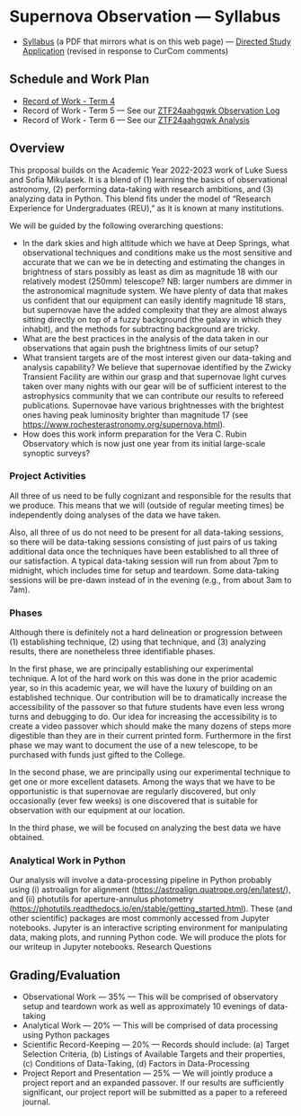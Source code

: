 # Supernova Observation &mdash; Syllabus

* [Syllabus](./SupernovaObservationSyllabus.pdf) (a PDF that mirrors what is on this web page) &mdash; [Directed Study Application](./Liao-Jin-ApplicationForDirectedStudy-REVISED.pdf) (revised in response to CurCom comments)

## Schedule and Work Plan

* [Record of Work - Term 4](./record_of_work-term_4.html)
* Record of Work - Term 5 &mdash; See our [ZTF24aahgqwk Observation Log](./analyses/ZTF24aahgqwk/ZTF24aahgqwk-observation_log.html)
* Record of Work - Term 6 &mdash; See our [ZTF24aahgqwk Analysis](./analyses/ZTF24aahgqwk/index.html)

## Overview

This proposal builds on the Academic Year 2022-2023 work of Luke Suess and Sofia Mikulasek. It is a blend of (1) learning the basics of observational astronomy, (2) performing data-taking with research ambitions, and (3) analyzing data in Python. This blend fits under the model of “Research Experience for Undergraduates (REU),” as it is known at many institutions.

We will be guided by the following overarching questions:

* In the dark skies and high altitude which we have at Deep Springs, what observational techniques and conditions make us the most sensitive and accurate that we can we be in detecting and estimating the changes in brightness of stars possibly as least as dim as magnitude 18 with our relatively modest (250mm) telescope? NB: larger numbers are dimmer in the astronomical magnitude system. We have plenty of data that makes us confident that our equipment can easily identify magnitude 18 stars, but supernovae have the added complexity that they are almost always sitting directly on top of a fuzzy background (the galaxy in which they inhabit), and the methods for subtracting background are tricky.
* What are the best practices in the analysis of the data taken in our observations that again push the brightness limits of our setup?
* What transient targets are of the most interest given our data-taking and analysis capability? We believe that supernovae identified by the Zwicky Transient Facility are within our grasp and that supernovae light curves taken over many nights with our gear will be of sufficient interest to the astrophysics community that we can contribute our results to refereed publications. Supernovae have various brightnesses with the brightest ones having peak luminosity brighter than magnitude 17 (see https://www.rochesterastronomy.org/supernova.html).
* How does this work inform preparation for the Vera C. Rubin Observatory which is now just one year from its initial large-scale synoptic surveys?

### Project Activities

All three of us need to be fully cognizant and responsible for the results that we produce. This means that we will (outside of regular meeting times) be independently doing analyses of the data we have taken.

Also, all three of us do not need to be present for all data-taking sessions, so there will be data-taking sessions consisting of just pairs of us taking additional data once the techniques have been established to all three of our satisfaction. A typical data-taking session will run from about 7pm to midnight, which includes time for setup and teardown. Some data-taking sessions will be pre-dawn instead of in the evening (e.g., from about 3am to 7am).

### Phases

Although there is definitely not a hard delineation or progression between (1) establishing technique, (2) using that technique, and (3) analyzing results, there are nonetheless three identifiable phases.

In the first phase, we are principally establishing our experimental technique. A lot of the hard work on this was done in the prior academic year, so in this academic year, we will have the luxury of building on an established technique. Our contribution will be to dramatically increase the accessibility of the passover so that future students have even less wrong turns and debugging to do. Our idea for increasing the accessibility is to create a video passover which should make the many dozens of steps more digestible than they are in their current printed form. Furthermore in the first phase we may want to document the use of a new telescope, to be purchased with funds just gifted to the College.

In the second phase, we are principally using our experimental technique to get one or more excellent datasets. Among the ways that we have to be opportunistic is that supernovae are regularly discovered, but only occasionally (ever few weeks) is one discovered that is suitable for observation with our equipment at our location.

In the third phase, we will be focused on analyzing the best data we have obtained.

### Analytical Work in Python

Our analysis will involve a data-processing pipeline in Python probably using (i) astroalign for alignment (https://astroalign.quatrope.org/en/latest/), and (ii) photutils for aperture-annulus photometry (https://photutils.readthedocs.io/en/stable/getting_started.html). These (and other scientific) packages are most commonly accessed from Jupyter notebooks. Jupyter is an interactive scripting environment for manipulating data, making plots, and running Python code. We will produce the plots for our writeup in Jupyter notebooks.
Research Questions

## Grading/Evaluation

* Observational Work — 35% — This will be comprised of observatory setup and teardown work as well as approximately 10 evenings of data-taking
* Analytical Work — 20% — This will be comprised of data processing using Python packages
* Scientific Record-Keeping — 20% — Records should include: (a) Target Selection Criteria, (b) Listings of Available Targets and their properties, (c) Conditions of Data-Taking, (d) Factors in Data-Processing
* Project Report and Presentation — 25% — We will jointly produce a project report and an expanded passover. If our results are sufficiently significant, our project report will be submitted as a paper to a refereed journal.
